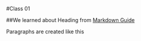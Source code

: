 #Class 01

##We learned about Heading from [Markdown Guide](https://www.markdownguide.org/basic-syntax/)

Paragraphs are created like this

